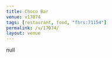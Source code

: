 ```yaml
---
title: Choco Bar
venue: v17074
tags: [restaurant, food, "fhrs:71154"]
permalink: /v/17074/
layout: venue
---
```

null
